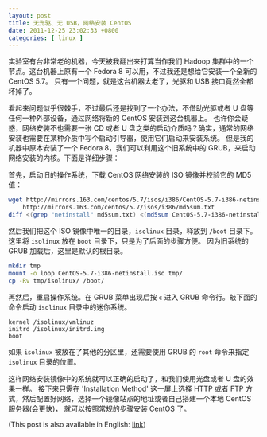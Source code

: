 ```yaml
--- 
layout: post
title: 无光驱、无 USB，网络安装 CentOS
date: 2011-12-25 23:02:33 +0800
categories: [ linux ]
---
```


实验室有台非常老的机器，今天被我翻出来打算当作我们 Hadoop 集群中的一个节点。这台机器上原有一个 Fedora 8 可以用，不过我还是想给它安装一个全新的 CentOS 5.7。
只有一个问题，就是这台机器太老了，光驱和 USB 接口竟然全都坏掉了。

<!-- more -->

看起来问题似乎很棘手，不过最后还是找到了一个办法，不借助光驱或者 U 盘等任何一种外部设备，通过网络将新的 CentOS 安装到这台机器上。
也许你会疑惑，网络安装不也需要一张 CD 或者 U 盘之类的启动介质吗？确实，通常的网络安装也需要在某种介质中写个启动引导器，使用它们启动来安装系统。
但是我的机器中原本安装了一个 Fedora 8，我们可以利用这个旧系统中的 GRUB，来启动网络安装的内核。下面是详细步骤：

首先，启动旧的操作系统，下载 CentOS 网络安装的 ISO 镜像并校验它的 MD5 值：

``` bash
wget http://mirrors.163.com/centos/5.7/isos/i386/CentOS-5.7-i386-netinstall.iso \
    http://mirrors.163.com/centos/5.7/isos/i386/md5sum.txt
diff <(grep "netinstall" md5sum.txt) <(md5sum CentOS-5.7-i386-netinstall.iso) && echo OK
```

然后我们把这个 ISO 镜像中唯一的目录，`isolinux` 目录，释放到 `/boot` 目录下。这里将 `isolinux` 放在 `boot` 目录下，只是为了后面的步骤方便。
因为旧系统的 GRUB 加载后，这里是默认的根目录。

``` bash
mkdir tmp
mount -o loop CentOS-5.7-i386-netinstall.iso tmp/
cp -Rv tmp/isolinux/ /boot/
```

再然后，重启操作系统。在 GRUB 菜单出现后按 `c` 进入 GRUB 命令行。敲下面的命令启动 `isolinux` 目录中的迷你系统。

``` text
kernel /isolinux/vmlinuz
initrd /isolinux/initrd.img
boot
```

如果 `isolinux` 被放在了其他的分区里，还需要使用 GRUB 的 `root` 命令来指定 `isolinux` 目录的位置。

这样网络安装镜像中的系统就可以正确的启动了，和我们使用光盘或者 U 盘的效果一样。
接下来只需在 'Installation Method' 这一屏上选择 HTTP 或者 FTP 方式，然后配置好网络，选择一个镜像站点的地址或者自己搭建一个本地 CentOS 服务器(会更快)，
就可以按照常规的步骤安装 CentOS 了。

(This post is also available in English: [link][english])

[english]:      /linux/2011/12/26/install-centos-via-network-without-cd-rom-and-without-usb/
